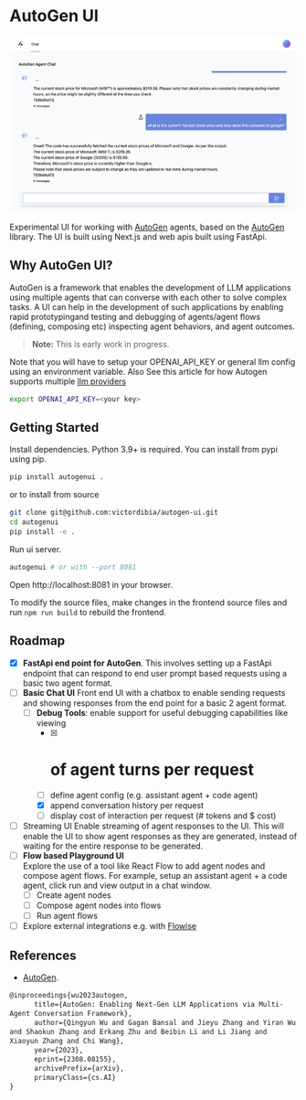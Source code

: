 # AutoGen UI

![AutoGen UI Screenshot](docs/images/autogenuiscreen.png)

Experimental UI for working with [AutoGen](https://github.com/microsoft/autogen) agents, based on the [AutoGen](https://github.com/microsoft/autogen) library. The UI is built using Next.js and web apis built using FastApi.

## Why AutoGen UI?

AutoGen is a framework that enables the development of LLM applications using multiple agents that can converse with each other to solve complex tasks. A UI can help in the development of such applications by enabling rapid prototypingand testing and debugging of agents/agent flows (defining, composing etc) inspecting agent behaviors, and agent outcomes.

> **Note:** This is early work in progress.

Note that you will have to setup your OPENAI_API_KEY or general llm config using an environment variable.
Also See this article for how Autogen supports multiple [llm providers](https://microsoft.github.io/autogen/docs/FAQ/#set-your-api-endpoints)

```bash
export OPENAI_API_KEY=<your key>
```

## Getting Started

Install dependencies. Python 3.9+ is required. You can install from pypi using pip.

```bash
pip install autogenui .
```

or to install from source

```bash
git clone git@github.com:victordibia/autogen-ui.git
cd autogenui
pip install -e .
```

Run ui server.

```bash
autogenui # or with --port 8081
```

Open http://localhost:8081 in your browser.

To modify the source files, make changes in the frontend source files and run `npm run build` to rebuild the frontend.

## Roadmap

- [x] **FastApi end point for AutoGen**.
      This involves setting up a FastApi endpoint that can respond to end user prompt based requests using a basic two agent format.
- [ ] **Basic Chat UI**
      Front end UI with a chatbox to enable sending requests and showing responses from the end point for a basic 2 agent format.
  - [ ] **Debug Tools**: enable support for useful debugging capabilities like viewing
    - [x] # of agent turns per request
    - [ ] define agent config (e.g. assistant agent + code agent)
    - [x] append conversation history per request
    - [ ] display cost of interaction per request (# tokens and $ cost)
- [ ] Streaming UI
      Enable streaming of agent responses to the UI. This will enable the UI to show agent responses as they are generated, instead of waiting for the entire response to be generated.
- [ ] **Flow based Playground UI**  
       Explore the use of a tool like React Flow to add agent nodes and compose agent flows. For example, setup an assistant agent + a code agent, click run and view output in a chat window.
  - [ ] Create agent nodes
  - [ ] Compose agent nodes into flows
  - [ ] Run agent flows
- [ ] Explore external integrations e.g. with [Flowise](https://github.com/FlowiseAI/Flowise)

## References

- [AutoGen](https://arxiv.org/abs/2308.08155).

```
@inproceedings{wu2023autogen,
      title={AutoGen: Enabling Next-Gen LLM Applications via Multi-Agent Conversation Framework},
      author={Qingyun Wu and Gagan Bansal and Jieyu Zhang and Yiran Wu and Shaokun Zhang and Erkang Zhu and Beibin Li and Li Jiang and Xiaoyun Zhang and Chi Wang},
      year={2023},
      eprint={2308.08155},
      archivePrefix={arXiv},
      primaryClass={cs.AI}
}
```
